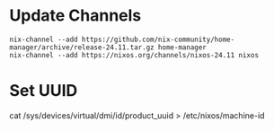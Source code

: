 # Update Channels

```
nix-channel --add https://github.com/nix-community/home-manager/archive/release-24.11.tar.gz home-manager
nix-channel --add https://nixos.org/channels/nixos-24.11 nixos
```

# Set UUID
cat /sys/devices/virtual/dmi/id/product_uuid > /etc/nixos/machine-id

